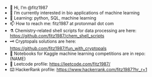 - 👋 Hi, I’m @fitz1987   
- 👀 I’m currently interested in bio applications of machine learning    
- 🌱 Learning: python, SQL, machine learning     
- 📫 How to reach me: fitz1987 at protonmail dot com   
- ⚗️ Chemistry-related shell scripts for data processing are here: https://github.com/fitz1987/chem_shell_scripts   
- 🗝 Cryptopals solutions are here: https://github.com/fitz1987/fun_with_cryptopals       
- 📗 Notebooks for Kaggle machine learning competitions are in repo: (NAME)     
- 🧮 Leetcode profile: https://leetcode.com/fitz1987/ 
- ⌨️ HackerRank profile: https://www.hackerrank.com/fitz1987?hr_r=1      
<!---
fitz1987/fitz1987 is a ✨ special ✨ repository because its `README.md` (this file) appears on your GitHub profile.
You can click the Preview link to take a look at your changes.
--->
